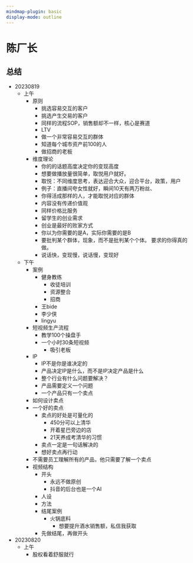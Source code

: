 ```yaml
---
mindmap-plugin: basic
display-mode: outline
---
```


# 陈厂长

## 总结
- 20230819
    - 上午
        - 原则
            - 挑选容易交互的客户
            - 挑选产生交易的客户
            - 同样的流程SOP，销售额却不一样，核心是赛道
            - LTV
            - 做一个非常容易交互的群体
            - 知道每个城市资产前100的人
            - 做招商的老板
        - 维度理论
            - 你的的话题高度决定你的变现高度
            - 想要做播放量很简单，取悦用户就好。
            - 取悦：不同维度思考，表达迎合大众，迎合平台，政策，用户
            - 例子：直播间夸女性就好，瞬间10天有两万粉丝、
            - 你得活成那样的人，才能取悦对应的群体
            - 内容没有传递价值观
            - 同样价格比服务
            - 留学生的创业需求
            - 创业是最好的败家方式
            - 你以为你需要的是A，实际你需要的是B
            - 要批判某个群体，现象，而不是批判某个个体。 要求的你得真的做。
            - 说话快，变现慢，说话慢，变现好
    - 下午
        - 案例
            - 健身教练
                - 收徒培训
                - 资源整合
                - 招商
            - 王bide
            - 李少侠
            - lingyu
        - 短视频生产流程
            - 教学100个操盘手
            - 一个小时30条短视频
                - 吸引老板
        - IP
            - IP不是你是谁决定的
            - 产品决定IP是什么，而不是IP决定产品是什么
            - 整个行业有什么问题要解决？
            - 产品需要定义一个问题
            - 一个产品只有一个卖点
        - 如何设计卖点
        - 一个好的卖点
            - 卖点的好处是可量化的
                - 450分可以上清华
                - 开着星巴旁边的店
                - 21天养成考清华的习惯
            - 卖点一定是一句话解决的
            - 想好卖点再行动
        - 不需要员工理解所有的产品，他只需要了解一个卖点
        - 视频结构
            - 开头
                - 永远不做原创
                - 抖音的后台也是一个AI
            - 人设
            - 方法
            - 结尾案例
                - 火锅底料
                    - 想要提升酒水销售额，私信我获取
            - 先做结尾，再做开头
- 20230820
    - 上午
        - 股权看着舒服就行